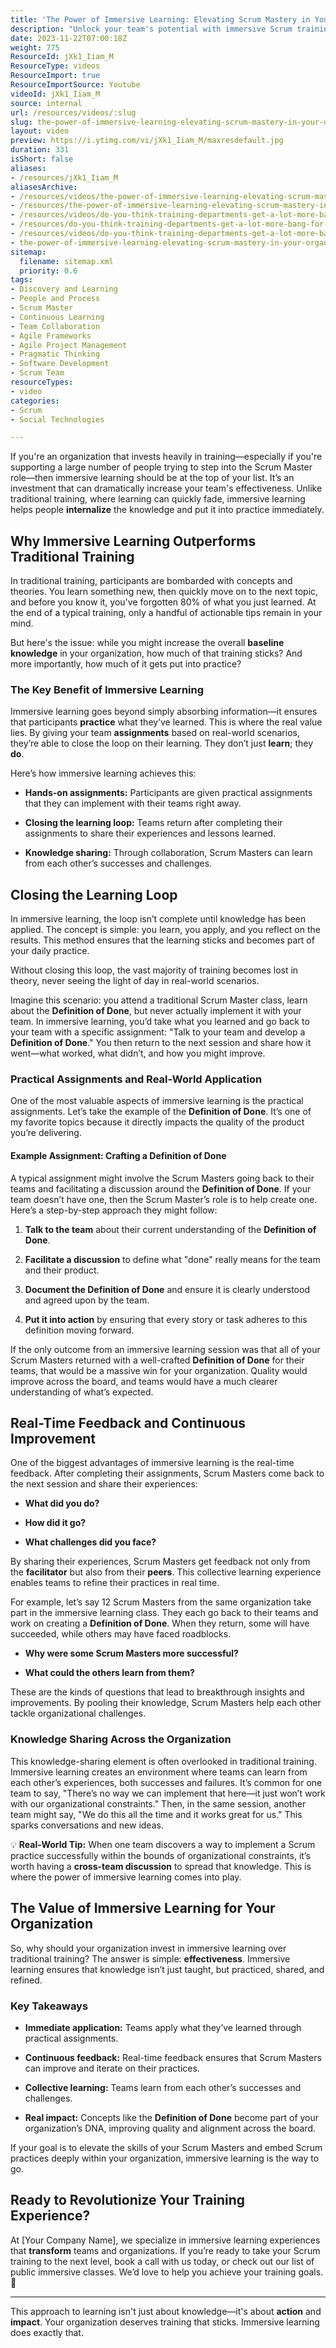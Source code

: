 ```yaml
---
title: 'The Power of Immersive Learning: Elevating Scrum Mastery in Your Organization'
description: "Unlock your team's potential with immersive Scrum training! Discover practical insights and transform learning for effective team development. \U0001F31F\U0001F680"
date: 2023-11-22T07:00:18Z
weight: 775
ResourceId: jXk1_Iiam_M
ResourceType: videos
ResourceImport: true
ResourceImportSource: Youtube
videoId: jXk1_Iiam_M
source: internal
url: /resources/videos/:slug
slug: the-power-of-immersive-learning-elevating-scrum-mastery-in-your-organization
layout: video
preview: https://i.ytimg.com/vi/jXk1_Iiam_M/maxresdefault.jpg
duration: 331
isShort: false
aliases:
- /resources/jXk1_Iiam_M
aliasesArchive:
- /resources/videos/the-power-of-immersive-learning-elevating-scrum-mastery-in-your-organization
- /resources/the-power-of-immersive-learning-elevating-scrum-mastery-in-your-organization
- /resources/videos/do-you-think-training-departments-get-a-lot-more-bang-for-their-buck-with-immersive-learning-
- /resources/do-you-think-training-departments-get-a-lot-more-bang-for-their-buck-with-immersive-learning-
- /resources/videos/do-you-think-training-departments-get-a-lot-more-bang-for-their-buck-with-immersive-learning
- the-power-of-immersive-learning-elevating-scrum-mastery-in-your-organization
sitemap:
  filename: sitemap.xml
  priority: 0.6
tags:
- Discovery and Learning
- People and Process
- Scrum Master
- Continuous Learning
- Team Collaboration
- Agile Frameworks
- Agile Project Management
- Pragmatic Thinking
- Software Development
- Scrum Team
resourceTypes:
- video
categories:
- Scrum
- Social Technologies

---
```

If you're an organization that invests heavily in training—especially if you're supporting a large number of people trying to step into the Scrum Master role—then immersive learning should be at the top of your list. It’s an investment that can dramatically increase your team's effectiveness. Unlike traditional training, where learning can quickly fade, immersive learning helps people **internalize** the knowledge and put it into practice immediately.

## Why Immersive Learning Outperforms Traditional Training

In traditional training, participants are bombarded with concepts and theories. You learn something new, then quickly move on to the next topic, and before you know it, you've forgotten 80% of what you just learned. At the end of a typical training, only a handful of actionable tips remain in your mind.

But here's the issue: while you might increase the overall **baseline knowledge** in your organization, how much of that training sticks? And more importantly, how much of it gets put into practice?

### The Key Benefit of Immersive Learning

Immersive learning goes beyond simply absorbing information—it ensures that participants **practice** what they’ve learned. This is where the real value lies. By giving your team **assignments** based on real-world scenarios, they’re able to close the loop on their learning. They don’t just **learn**; they **do**.

Here’s how immersive learning achieves this:

- **Hands-on assignments:** Participants are given practical assignments that they can implement with their teams right away.

- **Closing the learning loop:** Teams return after completing their assignments to share their experiences and lessons learned.

- **Knowledge sharing:** Through collaboration, Scrum Masters can learn from each other’s successes and challenges.

## Closing the Learning Loop

In immersive learning, the loop isn’t complete until knowledge has been applied. The concept is simple: you learn, you apply, and you reflect on the results. This method ensures that the learning sticks and becomes part of your daily practice.

Without closing this loop, the vast majority of training becomes lost in theory, never seeing the light of day in real-world scenarios.

Imagine this scenario: you attend a traditional Scrum Master class, learn about the **Definition of Done**, but never actually implement it with your team. In immersive learning, you’d take what you learned and go back to your team with a specific assignment: "Talk to your team and develop a **Definition of Done**." You then return to the next session and share how it went—what worked, what didn’t, and how you might improve.

### Practical Assignments and Real-World Application

One of the most valuable aspects of immersive learning is the practical assignments. Let’s take the example of the **Definition of Done**. It’s one of my favorite topics because it directly impacts the quality of the product you’re delivering.

#### Example Assignment: Crafting a Definition of Done

A typical assignment might involve the Scrum Masters going back to their teams and facilitating a discussion around the **Definition of Done**. If your team doesn’t have one, then the Scrum Master’s role is to help create one. Here’s a step-by-step approach they might follow:

1. **Talk to the team** about their current understanding of the **Definition of Done**.

3. **Facilitate a discussion** to define what "done" really means for the team and their product.

5. **Document the Definition of Done** and ensure it is clearly understood and agreed upon by the team.

7. **Put it into action** by ensuring that every story or task adheres to this definition moving forward.

If the only outcome from an immersive learning session was that all of your Scrum Masters returned with a well-crafted **Definition of Done** for their teams, that would be a massive win for your organization. Quality would improve across the board, and teams would have a much clearer understanding of what’s expected.

## Real-Time Feedback and Continuous Improvement

One of the biggest advantages of immersive learning is the real-time feedback. After completing their assignments, Scrum Masters come back to the next session and share their experiences:

- **What did you do?**

- **How did it go?**

- **What challenges did you face?**

By sharing their experiences, Scrum Masters get feedback not only from the **facilitator** but also from their **peers**. This collective learning experience enables teams to refine their practices in real time.

For example, let’s say 12 Scrum Masters from the same organization take part in the immersive learning class. They each go back to their teams and work on creating a **Definition of Done**. When they return, some will have succeeded, while others may have faced roadblocks.

- **Why were some Scrum Masters more successful?**

- **What could the others learn from them?**

These are the kinds of questions that lead to breakthrough insights and improvements. By pooling their knowledge, Scrum Masters help each other tackle organizational challenges.

### Knowledge Sharing Across the Organization

This knowledge-sharing element is often overlooked in traditional training. Immersive learning creates an environment where teams can learn from each other’s experiences, both successes and failures. It’s common for one team to say, "There’s no way we can implement that here—it just won’t work with our organizational constraints." Then, in the same session, another team might say, "We do this all the time and it works great for us." This sparks conversations and new ideas.

💡 **Real-World Tip:** When one team discovers a way to implement a Scrum practice successfully within the bounds of organizational constraints, it’s worth having a **cross-team discussion** to spread that knowledge. This is where the power of immersive learning comes into play.

## The Value of Immersive Learning for Your Organization

So, why should your organization invest in immersive learning over traditional training? The answer is simple: **effectiveness**. Immersive learning ensures that knowledge isn’t just taught, but practiced, shared, and refined.

### Key Takeaways

- **Immediate application:** Teams apply what they’ve learned through practical assignments.

- **Continuous feedback:** Real-time feedback ensures that Scrum Masters can improve and iterate on their practices.

- **Collective learning:** Teams learn from each other’s successes and challenges.

- **Real impact:** Concepts like the **Definition of Done** become part of your organization’s DNA, improving quality and alignment across the board.

If your goal is to elevate the skills of your Scrum Masters and embed Scrum practices deeply within your organization, immersive learning is the way to go.

## Ready to Revolutionize Your Training Experience?

At \[Your Company Name\], we specialize in immersive learning experiences that **transform** teams and organizations. If you’re ready to take your Scrum training to the next level, book a call with us today, or check out our list of public immersive classes. We’d love to help you achieve your training goals. 🚀

* * *

This approach to learning isn't just about knowledge—it's about **action** and **impact**. Your organization deserves training that sticks. Immersive learning does exactly that.
